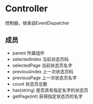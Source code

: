 # Controller

控制器，继承自EventDispatcher

## 成员
* parent 所属组件
* selectedIndex 当前状态页码
* selectedPage 当前状态页名字
* previousIndex 上一次状态页码
* previousPage 上一次状态页名字
* count 状态页总数
* has(string) 是否具有指定名字的状态页
* getPage(int) 获得指定状态页的名字